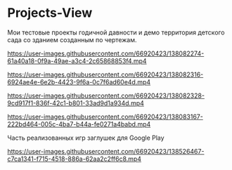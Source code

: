 # Projects-View
Мои тестовые проекты годичной давности и демо территория детского сада со зданием созданным по чертежам.


https://user-images.githubusercontent.com/66920423/138082274-61a40a18-0f9a-49ae-a3c4-2c65868853f4.mp4



https://user-images.githubusercontent.com/66920423/138082316-6924ae4e-6e2b-4423-9f6a-0c7f6ad60e4d.mp4



https://user-images.githubusercontent.com/66920423/138082328-9cd917f1-836f-42c1-b801-33ad9d1a934d.mp4



https://user-images.githubusercontent.com/66920423/138083167-222bd464-005c-4ba7-b44a-fe0271a4babd.mp4

Часть реализованных игр заглушек для Google Play



https://user-images.githubusercontent.com/66920423/138526467-c7ca1341-f715-4518-886a-62aa2c2ff6c8.mp4

